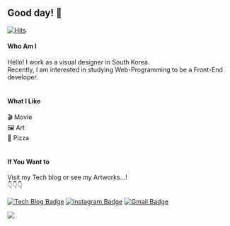 ## Good day! 👋

[![Hits](https://hits.seeyoufarm.com/api/count/incr/badge.svg?url=https%3A%2F%2Fgithub.com%2Fhaesoo9410&count_bg=%23EB8B10&title_bg=%23684327&icon=&icon_color=%23E7E7E7&title=VISIT&edge_flat=false)](https://github.com/BangBang-e)

#### Who Am I
 Hello! I work as a visual designer in South Korea.<br>
 Recently, I am interested in studying Web-Programming to be a Front-End developer.<br>
<br>

#### What I Like
 🎬 Movie<br>
 🖼️ Art<br>
 🍕 Pizza<br>
<br>

#### If You Want to
 Visit my Tech blog or see my Artworks...!<br>
 👇👇👇

[![Tech Blog Badge](http://img.shields.io/badge/-Tech%20blog-black?style=flat-square&logo=github&link=https://bangbang-e.github.io/)](https://bangbang-e.github.io/)
[![Instagram Badge](http://img.shields.io/badge/Instagram-E4405F?style=flat-square&logo=github&link=https://www.instagram.com/0oosett_toy/)](https://www.instagram.com/0oosett_toy/)
[![Gmail Badge](https://img.shields.io/badge/Gmail-D14836?style=flat&logo=Gmail&logoColor=white)](mailto:youngjae7133@gmail.com)

<a href="mailto:youngjae7133@gmail.com" target="_blank"/><img src="https://img.shields.io/badge/Gmail-D14836?style=flat&logo=Gmail&logoColor=white"></a>
